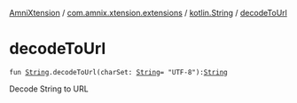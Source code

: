 [AmniXtension](../../index.md) / [com.amnix.xtension.extensions](../index.md) / [kotlin.String](index.md) / [decodeToUrl](./decode-to-url.md)

# decodeToUrl

`fun `[`String`](https://kotlinlang.org/api/latest/jvm/stdlib/kotlin/-string/index.html)`.decodeToUrl(charSet: `[`String`](https://kotlinlang.org/api/latest/jvm/stdlib/kotlin/-string/index.html)` = "UTF-8"): `[`String`](https://kotlinlang.org/api/latest/jvm/stdlib/kotlin/-string/index.html)

Decode String to URL

